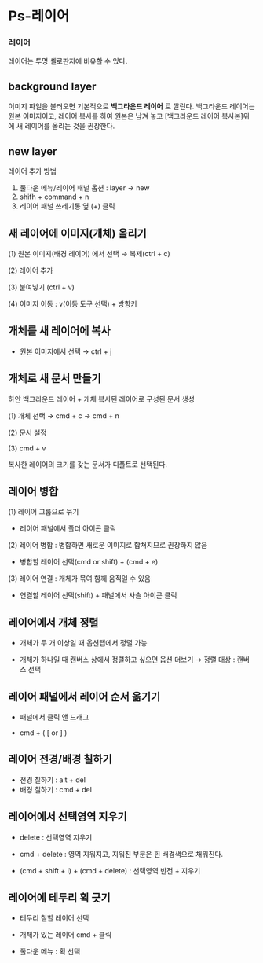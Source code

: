 # Ps-레이어



### 레이어

레이어는 투명 셀로판지에 비유할 수 있다.



## background layer

이미지 파일을 불러오면 기본적으로 **백그라운드 레이어** 로 깔린다. 백그라운드 레이어는 원본 이미지이고, 레이어 복사를 하여 원본은 남겨 놓고 [백그라운드 레이어 복사본]위에 새 레이어를 올리는 것을 권장한다. 



## new layer

레이어 추가 방법

1. 풀다운 메뉴/레이어 패널 옵션 :  layer → new
2. shifh + command + n 
3. 레이어 패널 쓰레기통 옆 (+) 클릭



## 새 레이어에 이미지(개체) 올리기

(1) 원본 이미지(배경 레이어) 에서 선택 → 복제(ctrl + c)

(2) 레이어 추가 

(3) 붙여넣기 (ctrl + v)

(4) 이미지 이동 : v(이동 도구 선택) + 방향키



## 개체를 새 레이어에 복사

- 원본 이미지에서 선택 → ctrl + j



## 개체로 새 문서 만들기

하얀 백그라운드 레이어 + 개체 복사된 레이어로 구성된 문서 생성

(1) 개체 선택 → cmd + c → cmd + n

(2) 문서 설정 

(3) cmd + v

복사한 레이어의 크기를 갖는 문서가 디폴트로 선택된다.



## 레이어 병합

(1) 레이어 그룹으로 묶기

- 레이어 패널에서 폴더 아이콘 클릭

(2) 레이어 병합 : 병합하면 새로운 이미지로 합쳐지므로 권장하지 않음

- 병합할 레이어 선택(cmd or shift) + (cmd + e)

(3) 레이어 연결 : 개체가 묶여 함께 움직일 수 있음

- 연결할 레이어 선택(shift) + 패널에서 사슬 아이콘 클릭

  

## 레이어에서 개체 정렬

- 개체가 두 개 이상일 때 옵션탭에서 정렬 가능

- 개체가 하나일 때 캔버스 상에서 정렬하고 싶으면 옵션 더보기 →  정렬 대상 : 캔버스 선택

  

## 레이어 패널에서 레이어 순서 옮기기

- 패널에서 클릭 앤 드래그

- cmd + ( [ or ] ) 

  

## 레이어 전경/배경 칠하기

- 전경 칠하기 : alt + del
- 배경 칠하기 : cmd + del



## 레이어에서 선택영역 지우기

- delete : 선택영역 지우기

- cmd + delete : 영역 지워지고, 지워진 부분은 흰 배경색으로 채워진다.

- (cmd + shift + i) + (cmd + delete) : 선택영역 반전 + 지우기

  

## 레이어에 테두리 획 긋기

- 테두리 칠할 레이어 선택

- 개체가 있는 레이어 cmd + 클릭

- 풀다운 메뉴 : 획 선택

  

